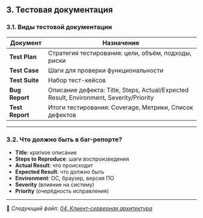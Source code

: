 ## 3. Тестовая документация

### 3.1. Виды тестовой документации

| Документ      | Назначение |
|---------------|------------|
| **Test Plan** | Стратегия тестирования: цели, объём, подходы, риски |
| **Test Case** | Шаги для проверки функциональности |
| **Test Suite**| Набор тест-кейсов |
| **Bug Report**| Описание дефекта: Title, Steps, Actual/Expected Result, Environment, Severity/Priority |
| **Test Report**| Итоги тестирования: Coverage, Метрики, Список дефектов |

---

### 3.2. Что должно быть в баг-репорте?

- **Title**: краткое описание
- **Steps to Reproduce**: шаги воспроизведения
- **Actual Result**: что происходит
- **Expected Result**: что должно быть
- **Environment**: ОС, браузер, версия ПО
- **Severity** (влияние на систему)
- **Priority** (очерёдность исправления)

---

📌 _Следующий файл: [04. Клиент-серверная архитектура](04_client_server.md)_
